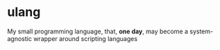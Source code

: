 # ulang
My small programming language, that, **one day**, may become a system-agnostic wrapper around scripting languages 
